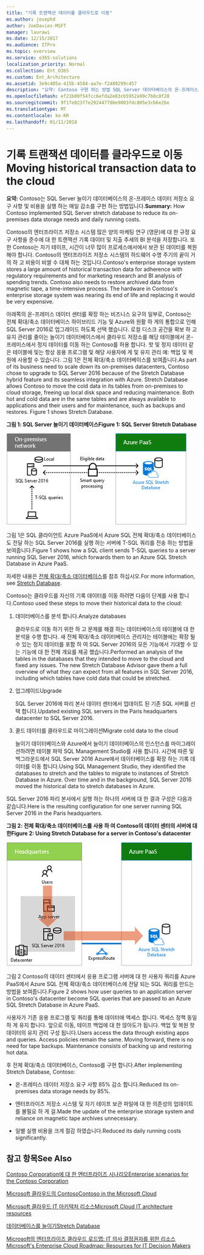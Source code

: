 ```yaml
---
title: "기록 트랜잭션 데이터를 클라우드로 이동"
ms.author: josephd
author: JoeDavies-MSFT
manager: laurawi
ms.date: 12/15/2017
ms.audience: ITPro
ms.topic: overview
ms.service: o365-solutions
localization_priority: Normal
ms.collection: Ent_O365
ms.custom: Ent_Architecture
ms.assetid: 3e9c405a-415b-4584-aa7e-f2489299c457
description: "요약: Contoso 구현 하는 방법 SQL Server 데이터베이스의 온-프레미스 데이터 저장소 요구 사항 및 비용을 실행 하는 매일 감소를 확대 합니다."
ms.openlocfilehash: ef21b00f54fcc6efda2e83cb5952a99c7b8c8f28
ms.sourcegitcommit: 9f1fe023f7e2924477d6e9003fdc805e3cb6e2be
ms.translationtype: MT
ms.contentlocale: ko-KR
ms.lasthandoff: 01/11/2018
---
```

# <a name="moving-historical-transaction-data-to-the-cloud"></a><span data-ttu-id="10c58-103">기록 트랜잭션 데이터를 클라우드로 이동</span><span class="sxs-lookup"><span data-stu-id="10c58-103">Moving historical transaction data to the cloud</span></span>

 <span data-ttu-id="10c58-104">**요약:** Contoso는 SQL Server 늘이기 데이터베이스의 온-프레미스 데이터 저장소 요구 사항 및 비용을 실행 하는 매일 감소를 구현 하는 방법입니다.</span><span class="sxs-lookup"><span data-stu-id="10c58-104">**Summary:** How Contoso implemented SQL Server stretch database to reduce its on-premises data storage needs and daily running costs.</span></span>
  
<span data-ttu-id="10c58-p101">Contoso의 엔터프라이즈 저장소 시스템 많은 양의 마케팅 연구 (영문)에 대 한 규정 요구 사항을 준수에 대 한 트랜잭션 기록 데이터 및 지출 추세의 BI 분석을 저장합니다. 또한 Contoso는 자기 테이프, 시간이 너무 많이 프로세스에서에서 보관 된 데이터를 복원 해야 합니다. Contoso의 엔터프라이즈 저장소 시스템의 하드웨어 수명 주기의 끝이 거의 하 고 비용이 비쌀 수 대체 하는 것입니다.</span><span class="sxs-lookup"><span data-stu-id="10c58-p101">Contoso's enterprise storage system stores a large amount of historical transaction data for adherence with regulatory requirements and for marketing research and BI analysis of spending trends. Contoso also needs to restore archived data from magnetic tape, a time-intensive process. The hardware in Contoso's enterprise storage system was nearing its end of life and replacing it would be very expensive.</span></span> 
  
<span data-ttu-id="10c58-p102">아래쪽의 온-프레미스 데이터 센터를 확장 하는 비즈니스 요구의 일부로, Contoso는 전체 확대/축소 데이터베이스 하이브리드 기능 및 Azure와 원활 하 게의 통합으로 인해 SQL Server 2016로 업그레이드 하도록 선택 했습니다. 로컬 디스크 공간을 확보 하 고 유지 관리를 줄이는 늘이기 데이터베이스에서 클라우드 저장소를 해당 테이블에서 온-프레미스에서 정지 데이터를 이동 하는 Contoso를 허용 합니다. 핫 및 정지 데이터 같은 테이블에 및는 항상 응용 프로그램 및 해당 사용자에 게 및 유지 관리 예: 백업 및 복원에 사용할 수 있습니다. 그림 1은 전체 확대/축소 데이터베이스를 보여줍니다.</span><span class="sxs-lookup"><span data-stu-id="10c58-p102">As part of its business need to scale down its on-premises datacenters, Contoso chose to upgrade to SQL Server 2016 because of the Stretch Database hybrid feature and its seamless integration with Azure. Stretch Database allows Contoso to move the cold data in its tables from on-premises to cloud storage, freeing up local disk space and reducing maintenance. Both hot and cold data are in the same tables and are always available to applications and their users and for maintenance, such as backups and restores. Figure 1 shows Stretch Database.</span></span>
  
<span data-ttu-id="10c58-112">**그림 1: SQL Server 늘이기 데이터베이스**</span><span class="sxs-lookup"><span data-stu-id="10c58-112">**Figure 1: SQL Server Stretch Database**</span></span>

![하이브리드 데이터 솔루션으로 사용되는 SQL Server Stretch Database](images/Contoso_Poster/StretchDB01.png)
  
<span data-ttu-id="10c58-114">그림 1은 SQL 클라이언트 Azure PaaS에서 Azure SQL 전체 확대/축소 데이터베이스도 전달 하는 SQL Server 2016를 실행 하는 서버에 T-SQL 쿼리를 전송 하는 방법을 보여줍니다.</span><span class="sxs-lookup"><span data-stu-id="10c58-114">Figure 1 shows how a SQL client sends T-SQL queries to a server running SQL Server 2016, which forwards them to an Azure SQL Stretch Database in Azure PaaS.</span></span>
  
<span data-ttu-id="10c58-115">자세한 내용은 [전체 확대/축소 데이터베이스](https://msdn.microsoft.com/library/dn935011.aspx)를 참조 하십시오.</span><span class="sxs-lookup"><span data-stu-id="10c58-115">For more information, see [Stretch Database](https://msdn.microsoft.com/library/dn935011.aspx).</span></span>
  
<span data-ttu-id="10c58-116">Contoso는 클라우드를 자신의 기록 데이터를 이동 하려면 다음이 단계를 사용 합니다.</span><span class="sxs-lookup"><span data-stu-id="10c58-116">Contoso used these steps to move their historical data to the cloud:</span></span>
  
1. <span data-ttu-id="10c58-117">데이터베이스를 분석 합니다.</span><span class="sxs-lookup"><span data-stu-id="10c58-117">Analyze databases</span></span>
    
    <span data-ttu-id="10c58-p103">클라우드로 이동 하기 위한 하 고 문제를 해결 하는 데이터베이스의 테이블에 대 한 분석을 수행 합니다. 새 전체 확대/축소 데이터베이스 관리자는 테이블에는 확장 될 수 있는 정지 데이터를 포함 하 여 SQL Server 2016의 모든 기능에서 기대할 수 있는 기능에 대 한 전체 개요를 제공 했습니다.</span><span class="sxs-lookup"><span data-stu-id="10c58-p103">Performed an analysis of the tables in the databases that they intended to move to the cloud and fixed any issues. The new Stretch Database Advisor gave them a full overview of what they can expect from all features in SQL Server 2016, including which tables have cold data that could be stretched.</span></span>
    
2. <span data-ttu-id="10c58-120">업그레이드</span><span class="sxs-lookup"><span data-stu-id="10c58-120">Upgrade</span></span>
    
    <span data-ttu-id="10c58-121">SQL Server 2016에 파리 본사 데이터 센터에서 업데이트 된 기존 SQL 서버를 선택 합니다.</span><span class="sxs-lookup"><span data-stu-id="10c58-121">Updated existing SQL servers in the Paris headquarters datacenter to SQL Server 2016.</span></span>
    
3. <span data-ttu-id="10c58-122">콜드 데이터를 클라우드로 마이그레이션</span><span class="sxs-lookup"><span data-stu-id="10c58-122">Migrate cold data to the cloud</span></span>
    
    <span data-ttu-id="10c58-p104">늘이기 데이터베이스와 Azure에서 늘이기 데이터베이스의 인스턴스를 마이그레이션하려면 테이블 파악 SQL Management Studio를 사용 합니다. 시간에 따른 및 백그라운드에서 SQL Server 2016 Azure에서 데이터베이스를 확장 하는 기록 데이터를 이동 합니다.</span><span class="sxs-lookup"><span data-stu-id="10c58-p104">Using SQL Management Studio, they identified the databases to stretch and the tables to migrate to instances of Stretch Database in Azure. Over time and in the background, SQL Server 2016 moved the historical data to stretch databases in Azure.</span></span>
    
<span data-ttu-id="10c58-125">SQL Server 2016 파리 본사에서 실행 하는 하나의 서버에 대 한 결과 구성은 다음과 같습니다.</span><span class="sxs-lookup"><span data-stu-id="10c58-125">Here is the resulting configuration for one server running SQL Server 2016 in the Paris headquarters.</span></span>
  
<span data-ttu-id="10c58-126">**그림 2: 전체 확대/축소 데이터베이스를 사용 하 여 Contoso의 데이터 센터의 서버에 대 한**</span><span class="sxs-lookup"><span data-stu-id="10c58-126">**Figure 2: Using Stretch Database for a server in Contoso's datacenter**</span></span>

![SQL Server가 실행되는 단일 컴퓨터에 대한 Contoso의 구성 SQL Server Stretch Database](images/Contoso_Poster/StretchDB02.png)

  
<span data-ttu-id="10c58-128">그림 2 Contoso의 데이터 센터에서 응용 프로그램 서버에 대 한 사용자 쿼리를 Azure PaaS에서 Azure SQL 전체 확대/축소 데이터베이스에 전달 되는 SQL 쿼리를 만드는 방법을 보여줍니다.</span><span class="sxs-lookup"><span data-stu-id="10c58-128">Figure 2 shows how user queries to an application server in Contoso's datacenter become SQL queries that are passed to an Azure SQL Stretch Database in Azure PaaS.</span></span>
  
<span data-ttu-id="10c58-p105">사용자가 기존 응용 프로그램 및 쿼리를 통해 데이터에 액세스 합니다. 액세스 정책 동일 하 게 유지 합니다. 앞으로 이동, 테이프 백업에 대 한 않아도가 됩니다. 백업 및 복원 핫 데이터의 유지 관리 구성 됩니다.</span><span class="sxs-lookup"><span data-stu-id="10c58-p105">Users access the data through existing apps and queries. Access policies remain the same. Moving forward, there is no need for tape backups. Maintenance consists of backing up and restoring hot data.</span></span>
  
<span data-ttu-id="10c58-133">후 전체 확대/축소 데이터베이스, Contoso를 구현 합니다.</span><span class="sxs-lookup"><span data-stu-id="10c58-133">After implementing Stretch Database, Contoso:</span></span>
  
- <span data-ttu-id="10c58-134">온-프레미스 데이터 저장소 요구 사항 85% 감소 합니다.</span><span class="sxs-lookup"><span data-stu-id="10c58-134">Reduced its on-premises data storage needs by 85%.</span></span>
    
- <span data-ttu-id="10c58-135">엔터프라이즈 저장소 시스템 및 자기 테이프 보관 파일에 대 한 의존성의 업데이트를 불필요 하 게 걸.</span><span class="sxs-lookup"><span data-stu-id="10c58-135">Made the update of the enterprise storage system and reliance on magnetic tape archives unnecessary.</span></span>
    
- <span data-ttu-id="10c58-136">일별 실행 비용을 크게 절감 하였습니다.</span><span class="sxs-lookup"><span data-stu-id="10c58-136">Reduced its daily running costs significantly.</span></span>
    
## <a name="see-also"></a><span data-ttu-id="10c58-137">참고 항목</span><span class="sxs-lookup"><span data-stu-id="10c58-137">See Also</span></span>

[<span data-ttu-id="10c58-138">Contoso Corporation에 대 한 엔터프라이즈 시나리오</span><span class="sxs-lookup"><span data-stu-id="10c58-138">Enterprise scenarios for the Contoso Corporation</span></span>](enterprise-scenarios-for-the-contoso-corporation.md)
  
[<span data-ttu-id="10c58-139">Microsoft 클라우드의 Contoso</span><span class="sxs-lookup"><span data-stu-id="10c58-139">Contoso in the Microsoft Cloud</span></span>](contoso-in-the-microsoft-cloud.md)
  
[<span data-ttu-id="10c58-140">Microsoft 클라우드 IT 아키텍처 리소스</span><span class="sxs-lookup"><span data-stu-id="10c58-140">Microsoft Cloud IT architecture resources</span></span>](microsoft-cloud-it-architecture-resources.md)

[<span data-ttu-id="10c58-141">데이터베이스를 늘이기</span><span class="sxs-lookup"><span data-stu-id="10c58-141">Stretch Database</span></span>](https://msdn.microsoft.com/library/dn935011.aspx)
  
[<span data-ttu-id="10c58-142">Microsoft의 엔터프라이즈 클라우드 로드맵: IT 의사 결정권자를 위한 리소스</span><span class="sxs-lookup"><span data-stu-id="10c58-142">Microsoft's Enterprise Cloud Roadmap: Resources for IT Decision Makers</span></span>](https://sway.com/FJ2xsyWtkJc2taRD)




